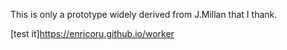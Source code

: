 This is only a prototype widely derived from J.Millan  that I thank.

[test it]https://enricoru.github.io/worker
